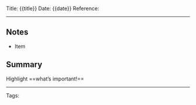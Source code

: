 Title: {{title}}
Date: {{date}}
Reference:

---

## Notes
- Item

## Summary
Highlight ==what’s important!==

---
Tags: 